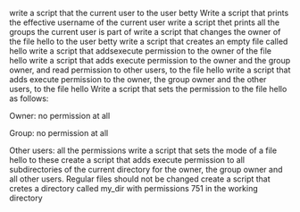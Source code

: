 write a script that the current user to the user betty
Write a script that prints the effective username of the current user
write a script thet prints all the groups the current user is part of
write a script that changes the owner of the file hello to the user betty
write a script that creates an empty file called hello
write a script that addsexecute permission to the owner of the file hello
write a script that adds execute permission to the owner and the group owner, and read permission to other users, to the file hello
write a script that adds execute permission to the owner, the group owner and the other users, to the file hello
Write a script that sets the permission to the file hello as follows:



Owner: no permission at all

Group: no permission at all

Other users: all the permissions 
write a script that sets the mode of a file hello to these
create a script that adds execute permission to all subdirectories of the current directory for the owner, the group owner and all other users. Regular files should not be changed
create a script that cretes a directory called my_dir with permissions 751 in the working directory
